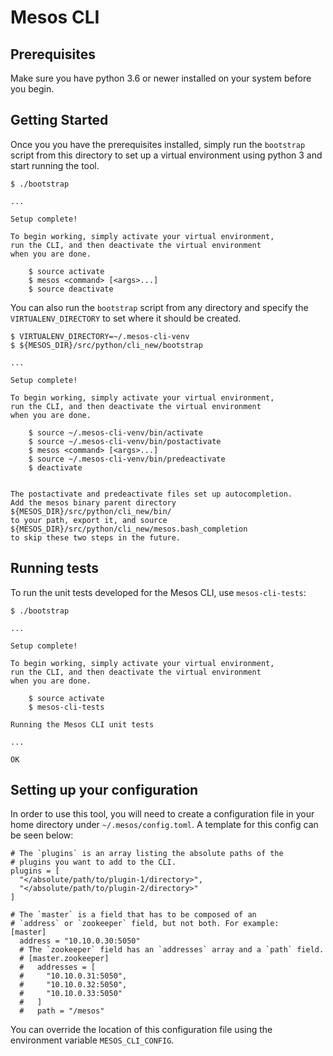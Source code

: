 # Mesos CLI

## Prerequisites

Make sure you have python 3.6 or newer installed
on your system before you begin.

## Getting Started

Once you you have the prerequisites installed, simply run the
`bootstrap` script from this directory to set up a virtual
environment using python 3 and start running the tool.

```
$ ./bootstrap

...

Setup complete!

To begin working, simply activate your virtual environment,
run the CLI, and then deactivate the virtual environment
when you are done.

    $ source activate
    $ mesos <command> [<args>...]
    $ source deactivate
```

You can also run the `bootstrap` script from any directory
and specify the `VIRTUALENV_DIRECTORY` to set where it
should be created.

```
$ VIRTUALENV_DIRECTORY=~/.mesos-cli-venv
$ ${MESOS_DIR}/src/python/cli_new/bootstrap

...

Setup complete!

To begin working, simply activate your virtual environment,
run the CLI, and then deactivate the virtual environment
when you are done.

    $ source ~/.mesos-cli-venv/bin/activate
    $ source ~/.mesos-cli-venv/bin/postactivate
    $ mesos <command> [<args>...]
    $ source ~/.mesos-cli-venv/bin/predeactivate
    $ deactivate


The postactivate and predeactivate files set up autocompletion.
Add the mesos binary parent directory
${MESOS_DIR}/src/python/cli_new/bin/
to your path, export it, and source
${MESOS_DIR}/src/python/cli_new/mesos.bash_completion
to skip these two steps in the future.
```

## Running tests

To run the unit tests developed for the Mesos CLI, use
`mesos-cli-tests`:

```
$ ./bootstrap

...

Setup complete!

To begin working, simply activate your virtual environment,
run the CLI, and then deactivate the virtual environment
when you are done.

    $ source activate
    $ mesos-cli-tests

Running the Mesos CLI unit tests

...

OK
```


## Setting up your configuration

In order to use this tool, you will need to create a
configuration file in your home directory under
`~/.mesos/config.toml`. A template for this config can be
seen below:

```
# The `plugins` is an array listing the absolute paths of the
# plugins you want to add to the CLI.
plugins = [
  "</absolute/path/to/plugin-1/directory>",
  "</absolute/path/to/plugin-2/directory>"
]

# The `master` is a field that has to be composed of an
# `address` or `zookeeper` field, but not both. For example:
[master]
  address = "10.10.0.30:5050"
  # The `zookeeper` field has an `addresses` array and a `path` field.
  # [master.zookeeper]
  #   addresses = [
  #     "10.10.0.31:5050",
  #     "10.10.0.32:5050",
  #     "10.10.0.33:5050"
  #   ]
  #   path = "/mesos"
```

You can override the location of this configuration file using
the environment variable `MESOS_CLI_CONFIG`.
